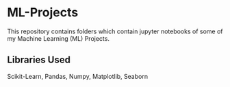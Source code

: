 # ML-Projects 
This repository contains folders which contain jupyter notebooks of some of my Machine Learning (ML) Projects.

## Libraries Used
Scikit-Learn, Pandas, Numpy, Matplotlib, Seaborn

